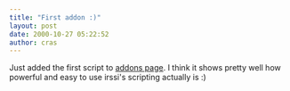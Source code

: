 ```yaml
---
title: "First addon :)"
layout: post
date: 2000-10-27 05:22:52
author: cras
---
```

Just added the first script to [addons
page](https://scripts.irssi.org/). I think it shows pretty well how
powerful and easy to use irssi's scripting actually is :)

